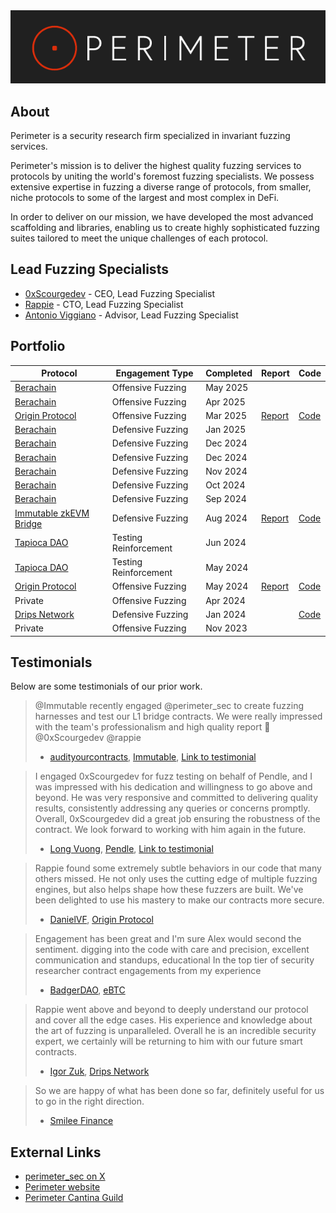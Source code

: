 <img src="../assets/perimeter-logo.png" alt="Perimeter Logo">

## About
Perimeter is a security research firm specialized in invariant fuzzing services.

Perimeter's mission is to deliver the highest quality fuzzing services to protocols by uniting the world's foremost fuzzing specialists. We possess extensive expertise in fuzzing a diverse range of protocols, from smaller, niche protocols to some of the largest and most complex in DeFi. 

In order to deliver on our mission, we have developed the most advanced scaffolding and libraries, enabling us to create highly sophisticated fuzzing suites tailored to meet the unique challenges of each protocol.

## Lead Fuzzing Specialists
- [0xScourgedev](Portfolio%20-%200xScourgedev.md) - CEO, Lead Fuzzing Specialist
- [Rappie](Portfolio%20-%20Rappie.md) - CTO, Lead Fuzzing Specialist
- [Antonio Viggiano](Portfolio%20-%20Antonio%20Viggiano.md) - Advisor, Lead Fuzzing Specialist

## Portfolio

| Protocol                                                              | Engagement Type       | Completed | Report                                                                                                                                    | Code                                                                                       |
| --------------------------------------------------------------------- | --------------------- | --------- | ----------------------------------------------------------------------------------------------------------------------------------------- | ------------------------------------------------------------------------------------------ |
| [Berachain](https://www.berachain.com)                                | Offensive Fuzzing     | May 2025  |                                                                                                                                           |                                                                                            |
| [Berachain](https://www.berachain.com)                                | Offensive Fuzzing     | Apr 2025  |                                                                                                                                           |                                                                                            |
| [Origin Protocol](https://www.originprotocol.com/)                    | Offensive Fuzzing     | Mar 2025  | [Report](https://github.com/perimetersec/resources/blob/main/reports/Origin%20Protocol%20WOETH%20-%20Fuzzing%20Report.pdf)                | [Code](https://github.com/perimetersec/origin-woeth-fuzz)                                  |
| [Berachain](https://www.berachain.com)                                | Defensive Fuzzing     | Jan 2025  |                                                                                                                                           |                                                                                            |
| [Berachain](https://www.berachain.com)                                | Defensive Fuzzing     | Dec 2024  |                                                                                                                                           |                                                                                            |
| [Berachain](https://www.berachain.com)                                | Defensive Fuzzing     | Dec 2024  |                                                                                                                                           |                                                                                            |
| [Berachain](https://www.berachain.com)                                | Defensive Fuzzing     | Nov 2024  |                                                                                                                                           |                                                                                            |
| [Berachain](https://www.berachain.com)                                | Defensive Fuzzing     | Oct 2024  |                                                                                                                                           |                                                                                            |
| [Berachain](https://www.berachain.com)                                | Defensive Fuzzing     | Sep 2024  |                                                                                                                                           |                                                                                            |
| [Immutable zkEVM Bridge](https://toolkit.immutable.com/squid-bridge/) | Defensive Fuzzing     | Aug 2024  | [Report](https://github.com/perimetersec/resources/blob/main/reports/Immutable%20zkEVM%20Bridge%20-%20Fuzzing%20Report.pdf)               | [Code](https://github.com/perimetersec/zkevm-bridge-contracts-fuzz/tree/main/test/fuzzing) |
| [Tapioca DAO](https://www.tapioca.xyz)                                | Testing Reinforcement | Jun 2024  |                                                                                                                                           |                                                                                            |
| [Tapioca DAO](https://www.tapioca.xyz)                                | Testing Reinforcement | May 2024  |                                                                                                                                           |                                                                                            |
| [Origin Protocol](https://www.originprotocol.com/)                    | Offensive Fuzzing     | May 2024  | [Report](https://github.com/perimetersec/origin-oeth-fuzzing/blob/main/reports/Origin%20Protocol%20OETHVault%20-%20Fuzzing%20Report.pdf)  | [Code](https://github.com/perimetersec/origin-oeth-fuzzing/tree/main/src/fuzz/oethvault)   |
| Private                                                               | Offensive Fuzzing     | Apr 2024  |                                                                                                                                           |                                                                                            |
| [Drips Network](https://www.drips.network/)                           | Defensive Fuzzing     | Jan 2024  |                                                                                                                                           | [Code](https://github.com/perimetersec/drips-fuzzing/tree/main/src/echidna)                |
| Private                                                               | Offensive Fuzzing     | Nov 2023  |                                                                                                                                           |                                                                                            |


## Testimonials
Below are some testimonials of our prior work.

> @Immutable recently engaged @perimeter_sec to create fuzzing harnesses and test our L1 bridge contracts. We were really impressed with the team's professionalism and high quality report 🙏 @0xScourgedev @rappie
> - [audityourcontracts](https://x.com/AuditUrContract), [Immutable](https://www.immutable.com), [Link to testimonial](https://x.com/AuditUrContract/status/1844180704483213505)

> I engaged 0xScourgedev for fuzz testing on behalf of Pendle, and I was impressed with his dedication and willingness to go above and beyond. He was very responsive and committed to delivering quality results, consistently addressing any queries or concerns promptly. Overall, 0xScourgedev did a great job ensuring the robustness of the contract. We look forward to working with him again in the future.
> - [Long Vuong](https://x.com/unclegrandpa925), [Pendle](https://www.pendle.finance), [Link to testimonial](https://x.com/0xScourgedev/status/1801298332947517713)

> Rappie found some extremely subtle behaviors in our code that many others missed. He not only uses the cutting edge of multiple fuzzing engines, but also helps shape how these fuzzers are built. We've been delighted to use his mastery to make our contracts more secure.
> 
> - [DanielVF](https://x.com/danielvf), [Origin Protocol](https://www.originprotocol.com/)

> Engagement has been great and I'm sure Alex would second the sentiment. digging into the code with care and precision, excellent communication and standups, educational
> In the top tier of security researcher contract engagements from my experience
> - [BadgerDAO](https://x.com/BadgerDAO), [eBTC](https://x.com/eBTCprotocol)

> Rappie went above and beyond to deeply understand our protocol and cover all the edge cases. His experience and knowledge about the art of fuzzing is unparalleled. Overall he is an incredible security expert, we certainly will be returning to him with our future smart contracts.
>
> - [Igor Zuk](https://x.com/code_sandwich), [Drips Network](https://www.drips.network/)

> So we are happy of what has been done so far, definitely useful for us to go in the right direction.
> - [Smilee Finance](https://x.com/SmileeFinance)

## External Links
- [perimeter_sec on X](https://x.com/perimeter_sec)
- [Perimeter website](https://perimetersec.io)
- [Perimeter Cantina Guild](https://cantina.xyz/guilds/perimeter)
